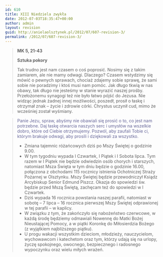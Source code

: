 ```yaml
---
id: 610
title: XIII Niedziela zwykła
date: 2012-07-03T18:35:47+00:00
author: admin
layout: revision
guid: http://anielaolsztynek.pl/2012/07/607-revision-3/
permalink: /2012/07/607-revision-3/
---
```

> **MK 5, 21-43**
> 
> **Sztuka pokory**
> 
> Tak trudno jest nam czasem o coś poprosić. Nosimy się z takim zamiarem, ale nie mamy odwagi. Dlaczego? Czasem wstydzimy się mówić o pewnych sprawach, chociaż zdajemy sobie sprawę, że sami sobie nie poradzimy i ktoś musi nam pomóc. Jak długo tkwią w nas obawy, tak długo nie jesteśmy w stanie wyrazić naszej prośby. Przełożonemu synagogi też nie było łatwo pójść do Jezusa. Nie widząc jednak żadnej innej możliwości, poszedł, prosił o łaskę i otrzymał znak &#8211; życie i zdrowie córki. Chrystus uczynił cud, mimo że wcześniej został wyśmiany.

> <span style="color: #666699;">Panie Jezu, spraw, abyśmy nie obawiali się prosić o to, co jest nam potrzebne. Daj łaskę otwarcia naszych serc i umysłów na wszelkie dobro, które od Ciebie otrzymujemy. Pozwól, aby zaufali Tobie ci, którym brakuje odwagi, aby prosili i dziękowali za wszystko.</span>
> 
>   * <span style="font-style: normal;">Zmiana tajemnic różańcowych dziś po Mszy Świętej o godzinie 9.00.</span>
>   * <span style="font-style: normal;">W tym tygodniu wypada I Czwartek, I Piątek i I Sobota lipca. Tym razem w I Piątek nie będzie odwiedzin osób chorych i starszych, natomiast Msza Święta w tym dniu będzie o godzinie 16.00, połączona z obchodami 115 rocznicy istnienia Ochotniczej Straży Pożarnej w Olsztynku. Mszy Świętej będzie przewodniczył Ksiądz Arcybiskup Senior Edmund Piszcz. Okazja do spowiedzi św. będzie przed Mszą Świętą, zachęcam też do spowiedzi w I Czwartek.</span>
>   * <span style="font-style: normal;">Dziś wypada 16 rocznica powstania naszej parafii, natomiast w sobotę &#8211; 7 lipca &#8211; 16 rocznica pierwszej Mszy Świętej odprawionej w tej parafii &#8211; w kaplicy.</span>
>   * <span style="font-style: normal;">W związku z tym, że zakończyło się nabożeństwo czerwcowe, w każdą środę będziemy odmawiali Nowennę do Matki Bożej Nieustającej Pomocy, a w piątki Koronkę do Miłosierdzia Bożego (z wyjątkiem najbliższego piątku).</span>
>   * <span style="font-style: normal;">U progu wakacji wszystkim dzieciom, młodzieży, nauczycielom, wychowawcom i katechetom oraz tym, którzy udają się na urlopy, życzę spokojnego, owocnego, bezpiecznego i radosnego wypoczynku oraz wielu miłych wrażeń.</span>

<span style="color: #666699;"><br /> </span>